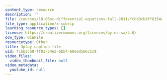 ```yaml
---
content_type: resource
description: ''
file: /courses/18-03sc-differential-equations-fall-2011/fcbb3cb8ff8154e2bbb468ead566c1c9_eyNm7XGJr4s.vtt
file_type: application/x-subrip
learning_resource_types: []
license: https://creativecommons.org/licenses/by-nc-sa/4.0/
ocw_type: OCWFile
resourcetype: Other
title: 3play caption file
uid: fcbb3cb8-ff81-54e2-bbb4-68ead566c1c9
video_files:
  video_thumbnail_file: null
video_metadata:
  youtube_id: null
---
```

